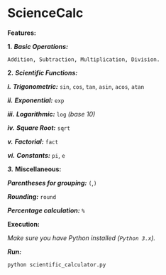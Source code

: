 # ScienceCalc
**Features:**

**1.** ***Basic Operations:***

`Addition, Subtraction, Multiplication, Division.`


**2.** ***Scientific Functions:***

***i.*** ***Trigonometric:*** `sin`, `cos`, `tan`, `asin`, `acos`, `atan`

***ii.*** ***Exponential:*** `exp`

***iii.*** ***Logarithmic:*** `log` *(base 10)*

***iv.*** ***Square Root:*** `sqrt`

***v.*** ***Factorial:*** `fact`

***vi.*** ***Constants:*** `pi`, `e`


***3.*** **Miscellaneous:**

***Parentheses for grouping:*** `(`,`)`

***Rounding:*** `round`

***Percentage calculation:*** `%`


**Execution:**

*Make sure you have Python installed (`Python 3.x`).*

***Run:***
```python
python scientific_calculator.py
```
